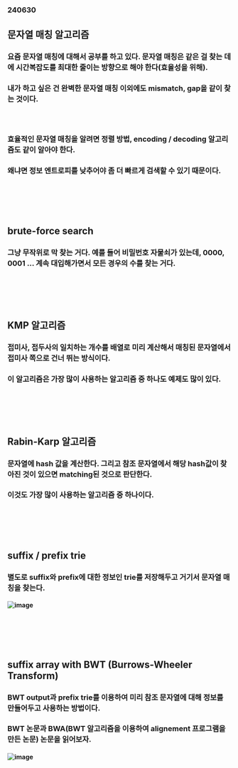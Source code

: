 ### 240630
## 문자열 매칭 알고리즘
### 요즘 문자열 매칭에 대해서 공부를 하고 있다. 문자열 매칭은 같은 걸 찾는 데에 시간복잡도를 최대한 줄이는 방향으로 해야 한다(효율성을 위해).
### 내가 하고 싶은 건 완벽한 문자열 매칭 이외에도 mismatch, gap을 같이 찾는 것이다. 
### <br/>

### 효율적인 문자열 매칭을 알려면 정렬 방법, encoding / decoding 알고리즘도 같이 알아야 한다.
### 왜냐면 정보 엔트로피를 낮추어야 좀 더 빠르게 검색할 수 있기 때문이다.
### <br/><br/><br/>

## brute-force search
### 그냥 무작위로 막 찾는 거다. 예를 들어 비밀번호 자물쇠가 있는데, 0000, 0001 ... 계속 대입해가면서 모든 경우의 수를 찾는 거다.
### <br/><br/><br/>

## KMP 알고리즘
### 접미사, 접두사의 일치하는 개수를 배열로 미리 계산해서 매칭된 문자열에서 접미사 쪽으로 건너 뛰는 방식이다.
### 이 알고리즘은 가장 많이 사용하는 알고리즘 중 하나도 예제도 많이 있다.
### <br/><br/><br/>

## Rabin-Karp 알고리즘
### 문자열에 hash 값을 계산한다. 그리고 참조 문자열에서 해당 hash값이 찾아진 것이 있으면 matching된 것으로 판단한다.
### 이것도 가장 많이 사용하는 알고리즘 중 하나이다.
### <br/><br/><br/>

## suffix / prefix trie
### 별도로 suffix와 prefix에 대한 정보인 trie를 저장해두고 거기서 문자열 매칭을 찾는다.
#### ![image](https://github.com/Shin-jongwhan/string_matchong_algorithm/assets/62974484/9e453a29-a467-455a-b757-6cf195bdeaaf)
### <br/><br/><br/>

## suffix array with BWT (Burrows-Wheeler Transform)
### BWT output과 prefix trie를 이용하여 미리 참조 문자열에 대해 정보를 만들어두고 사용하는 방법이다.
### BWT 논문과 BWA(BWT 알고리즘을 이용하여 alignement 프로그램을 만든 논문) 논문을 읽어보자.
#### ![image](https://github.com/Shin-jongwhan/string_matchong_algorithm/assets/62974484/82c954f3-229f-4489-b3b8-dd6c4620541a)


